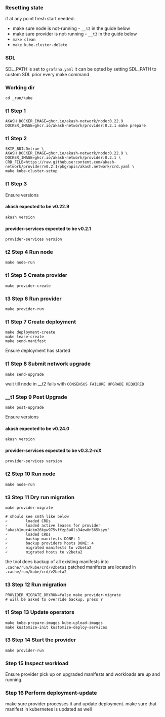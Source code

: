 ### Resetting state
if at any point fresh start needed:
 - make sure node is not-running - `__t2` in the guide below
 - make sure provider is not-running - `__t3` in the guide below
 - `make clean`
 - `make kube-cluster-delete`


### SDL
SDL_PATH is set to `grafana.yaml`
it can be opted by setting SDL_PATH to custom SDL prior every make command

### Working dir
```shell
cd _run/kube
```

###  __t1 Step 1__
```shell
AKASH_DOCKER_IMAGE=ghcr.io/akash-network/node:0.22.9 DOCKER_IMAGE=ghcr.io/akash-network/provider:0.2.1 make prepare
```

### __t1 Step 2__
```shell
SKIP_BUILD=true \
AKASH_DOCKER_IMAGE=ghcr.io/akash-network/node:0.22.9 \
DOCKER_IMAGE=ghcr.io/akash-network/provider:0.2.1 \
CRD_FILE=https://raw.githubusercontent.com/akash-network/provider/v0.2.1/pkg/apis/akash.network/crd.yaml \
make kube-cluster-setup
```

### __t1 Step 3__
Ensure versions

#### akash expected to be v0.22.9
```shell
akash version
```
#### provider-services expected to be v0.2.1
```shell
provider-services version
```

### __t2 Step 4__ Run node
```shell
make node-run
```

### __t1 Step 5__ Create provider
```shell
make provider-create
```

### __t3 Step 6__ Run provider
```shell
make provider-run
```

### __t1 Step 7__ Create deployment
```shell
make deployment-create
make lease-create
make send-manifest
```

Ensure deployment has started

### __t1 Step 8__ Submit network upgrade
```shell
make send-upgrade
```
wait till node in __t2 fails with `CONSENSUS FAILURE UPGRADE REQUIRED`


### __t1 Step 9 Post Upgrade
```shell
make post-upgrade
```
Ensure versions

#### akash expected to be v0.24.0
```shell
akash version
```
#### provider-services expected to be v0.3.2-rcX
```shell
provider-services version
```

### __t2 Step 10__ Run node
```shell
make node-run
```

### __t3 Step 11__ Dry run migration
```shell
make provider-migrate

# should see smth like below
✓        loaded CRDs
✓        loaded active leases for provider "akash1muc4ckm26kyw975vffzp3a8ls34ew0n565ksyy"
✓        loaded CRDs
✓        backup manifests DONE: 1
✓        backup providers hosts DONE: 4
✓        migrated manifests to v2beta2
✓        migrated hosts to v2beta2

```

the tool does backup of all existing manifests into `.cache/run/kube/crd/v2beta1`
patched manifests are located in `.cache/run/kube/crd/v2beta2`

### __t3 Step 12__ Run migration
```shell
PROVIDER_MIGRATE_DRYRUN=false make provider-migrate
# will be asked to override backup. press Y
```

### __t1 Step 13__ Update operators
```shell
make kube-prepare-images kube-upload-images
make kustomize-init kustomize-deploy-services
```

### __t3 Step 14__ Start the provider
```shell
make provider-run
```

### Step 15 Inspect workload
Ensure provider pick up on upgraded manifests and workloads are up and running.


### Step 16 Perform deployment-update
make sure provider processes it and update deployment. make sure that manifest in kubernetes is updated as well
